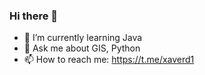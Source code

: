 ### Hi there 👋

<!--
**XaverD1992/XaverD1992** is a ✨ _special_ ✨ repository because its `README.md` (this file) appears on your GitHub profile.
-->

- 🌱 I’m currently learning Java
- 💬 Ask me about GIS, Python
- 📫 How to reach me: https://t.me/xaverd1


